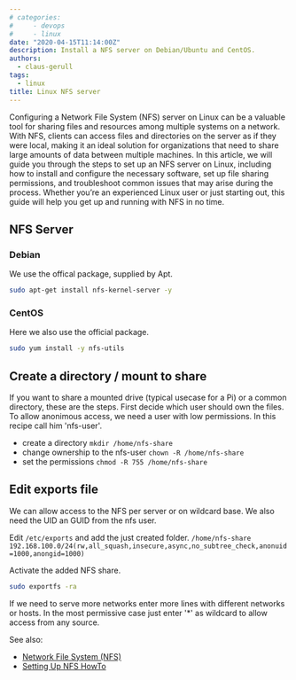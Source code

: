 ```yaml
---
# categories:
#     - devops
#     - linux
date: "2020-04-15T11:14:00Z"
description: Install a NFS server on Debian/Ubuntu and CentOS.
authors:
  - claus-gerull
tags:
  - linux
title: Linux NFS server
---
```


Configuring a Network File System (NFS) server on Linux can be a valuable tool for sharing files and resources among multiple systems on a network. With NFS, clients can access files and directories on the server as if they were local, making it an ideal solution for organizations that need to share large amounts of data between multiple machines. In this article, we will guide you through the steps to set up an NFS server on Linux, including how to install and configure the necessary software, set up file sharing permissions, and troubleshoot common issues that may arise during the process. Whether you’re an experienced Linux user or just starting out, this guide will help you get up and running with NFS in no time.
<!--more-->

## NFS Server

### Debian

We use the offical package, supplied by Apt.

```bash
sudo apt-get install nfs-kernel-server -y

```

### CentOS

Here we also use the official package.

```bash
sudo yum install -y nfs-utils
```

## Create a directory / mount to share

If you want to share a mounted drive (typical usecase for a Pi) or a common directory, these are the steps.
First decide which user should own the files. To allow anonimous access, we need a user with low permissions. In this recipe call him 'nfs-user'.

- create a directory `mkdir /home/nfs-share`
- change ownership to the nfs-user `chown -R /home/nfs-share`
- set the permissions `chmod -R 755 /home/nfs-share`

## Edit  exports file

We can allow access to the NFS  per server or on wildcard base. We also need the UID an GUID from the nfs user.

Edit `/etc/exports` and add the just created folder.
`/home/nfs-share 192.168.100.0/24(rw,all_squash,insecure,async,no_subtree_check,anonuid=1000,anongid=1000)`

Activate the added NFS share.

```bash
sudo exportfs -ra
```

If we need to serve more networks enter more lines with different networks or hosts. In the most permissive case just enter '*' as wildcard to allow access from any source.

See also:

- [Network File System (NFS)](https://ubuntu.com/server/docs/service-nfs)
- [Setting Up NFS HowTo](https://help.ubuntu.com/community/SettingUpNFSHowTo)
